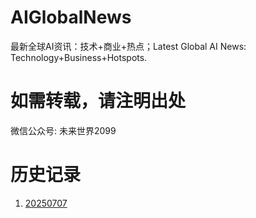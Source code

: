 # AIGlobalNews
最新全球AI资讯：技术+商业+热点；Latest Global AI News: Technology+Business+Hotspots.

# 如需转载，请注明出处
微信公众号: 未来世界2099

# 历史记录
1. [20250707](./CN/20250707.md)


